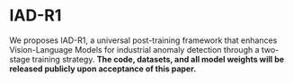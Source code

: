 # IAD-R1
We proposes IAD-R1, a universal post-training framework that enhances Vision-Language Models for industrial anomaly detection through a two-stage training strategy. 
**The code, datasets, and all model weights will be released publicly upon acceptance of this paper.**
